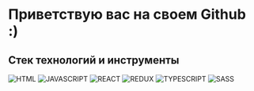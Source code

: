 # Приветствую вас на своем Github :)
## Стек технологий и инструменты

![HTML](https://img.shields.io/badge/-HTML5-090909?style=for-the-badge&logo=html5)
![JAVASCRIPT](https://img.shields.io/badge/-JAVASCRIPT-323330?style=for-the-badge&logo=javascript)
![REACT](https://img.shields.io/badge/-REACT-323330?style=for-the-badge&logo=react)
![REDUX](https://img.shields.io/badge/-REDUX-090909?style=for-the-badge&logo=redux)
![TYPESCRIPT](https://img.shields.io/badge/-TYPESCRIPT-323330?style=for-the-badge&logo=typescript)
![SASS](https://img.shields.io/badge/-SASS-090909?style=for-the-badge&logo=sass)






<!--
**sheyhmansur/sheyhmansur** is a ✨ _special_ ✨ repository because its `README.md` (this file) appears on your GitHub profile.

Here are some ideas to get you started:

- 🔭 I’m currently working on ...
- 🌱 I’m currently learning ...
- 👯 I’m looking to collaborate on ...
- 🤔 I’m looking for help with ...
- 💬 Ask me about ...
- 📫 How to reach me: ...
- 😄 Pronouns: ...
- ⚡ Fun fact: ...
-->
